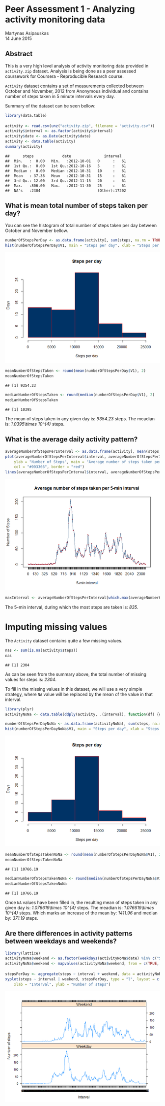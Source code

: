 # Peer Assessment 1 - Analyzing activity monitoring data
Martynas Asipauskas  
14 June 2015  


## Abstract
This is a very high level analysis of activity monitoring data provided in `activity.zip` dataset.
Analysis is being done as a peer assessed coursework for Coursera - Reproducible Research course. 

`Activity` dataset contains a set of measurements collected between October and November, 2012 from Anonymous individual and contains number of steps taken in 5 minute intervals every day.

Summary of the dataset can be seen bellow:

```r
library(data.table)

activity <- read.csv(unz("activity.zip", filename = "activity.csv"))
activity$interval <- as.factor(activity$interval)
activity$date <- as.Date(activity$date)
activity <- data.table(activity)
summary(activity)
```

```
##      steps             date               interval    
##  Min.   :  0.00   Min.   :2012-10-01   0      :   61  
##  1st Qu.:  0.00   1st Qu.:2012-10-16   5      :   61  
##  Median :  0.00   Median :2012-10-31   10     :   61  
##  Mean   : 37.38   Mean   :2012-10-31   15     :   61  
##  3rd Qu.: 12.00   3rd Qu.:2012-11-15   20     :   61  
##  Max.   :806.00   Max.   :2012-11-30   25     :   61  
##  NA's   :2304                          (Other):17202
```

## What is mean total number of steps taken per day?
You can see the histogram of total number of steps taken per day between October and November bellow. 

```r
numberOfStepsPerDay <- as.data.frame(activity[, sum(steps, na.rm = TRUE), by = date])
hist(numberOfStepsPerDay$V1, main = "Steps per day", xlab = "Steps per day", ylab = "Days", col = "#003366", border = "red")
```

![](figures/unnamed-chunk-3-1.png) 


```r
meanNumberOfStepsTaken <- round(mean(numberOfStepsPerDay$V1), 2)
meanNumberOfStepsTaken
```

```
## [1] 9354.23
```

```r
medianNumberOfStepsTaken <- round(median(numberOfStepsPerDay$V1), 2)
medianNumberOfStepsTaken
```

```
## [1] 10395
```

The mean of steps taken in any given day is: *9354.23* steps. The meadian is: *1.0395\times 10^{4}* steps.

## What is the average daily activity pattern?

```r
averageNumberOfStepsPerInterval <- as.data.frame(activity[, mean(steps, na.rm = TRUE), by = interval])
plot(averageNumberOfStepsPerInterval$interval, averageNumberOfStepsPerInterval$V1, type = "l", xlab = "5-min interval", 
    ylab = "Number of Steps", main = "Average number of steps taken per 5-min interval", 
    col = "#003366", border = "red")
lines(averageNumberOfStepsPerInterval$interval, averageNumberOfStepsPerInterval$V1, col = "#003366")
```

![](figures/unnamed-chunk-5-1.png) 


```r
maxInterval <- averageNumberOfStepsPerInterval[which.max(averageNumberOfStepsPerInterval$V1),]$interval
```

The 5-min interval, during which the most steps are taken is: *835*.

# Imputing missing values
The `Activity` dataset contains quite a few missing values.


```r
nas <- sum(is.na(activity$steps))
nas
```

```
## [1] 2304
```

As can be seen from the summary above, the total number of missing values for steps is: *2304*. 

To fill in the missing values in this dataset, we will use a very simple strategy, where `NA` value will be replaced by the mean of the value in that interval.


```r
library(plyr)
activityNoNa <- data.table(ddply(activity, .(interval), function(df) {df$steps[is.na(df$steps)] <- mean(df$steps, na.rm=TRUE); return(df)}))
```


```r
numberOfStepsPerDayNoNa <- as.data.frame(activityNoNa[, sum(steps, na.rm = TRUE), by = date])
hist(numberOfStepsPerDayNoNa$V1, main = "Steps per day", xlab = "Steps per day", ylab = "Days", col = "#003366", border = "red")
```

![](figures/unnamed-chunk-9-1.png) 


```r
meanNumberOfStepsTakenNoNa <- round(mean(numberOfStepsPerDayNoNa$V1), 2)
meanNumberOfStepsTakenNoNa
```

```
## [1] 10766.19
```

```r
medianNumberOfStepsTakenNoNa <- round(median(numberOfStepsPerDayNoNa$V1), 2)
medianNumberOfStepsTakenNoNa
```

```
## [1] 10766.19
```

Once `NA` values have been filled in, the resulting mean of steps taken in any given day is: *1.076619\times 10^{4}* steps. The meadian is: *1.076619\times 10^{4}* steps. Which marks an increase of the mean by: *1411.96* and median by: *371.19* steps.

## Are there differences in activity patterns between weekdays and weekends?

```r
library(lattice)
activityNoNa$weekend <- as.factor(weekdays(activityNoNa$date) %in% c("Saturday", "Sunday"))
activityNoNa$weekend <- mapvalues(activityNoNa$weekend, from = c(TRUE, FALSE), to = c("Weekend", "Weekday"))

stepsPerDay <- aggregate(steps ~ interval + weekend, data = activityNoNa, mean)
xyplot(steps ~ interval | weekend, stepsPerDay, type = "l", layout = c(1, 2), 
    xlab = "Interval", ylab = "Number of steps")
```

![](figures/unnamed-chunk-11-1.png) 
